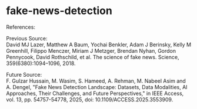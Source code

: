 # fake-news-detection

References:

Previous Source:<br/>
David MJ Lazer, Matthew A Baum, Yochai Benkler, Adam J Berinsky, Kelly M Greenhill, Filippo
Menczer, Miriam J Metzger, Brendan Nyhan, Gordon Pennycook, David Rothschild, et al. The science
of fake news. Science, 359(6380):1094–1096, 2018.

Future Source:<br/>
F. Gulzar Hussain, M. Wasim, S. Hameed, A. Rehman, M. Nabeel Asim and A. Dengel, "Fake News Detection Landscape: Datasets, Data Modalities, AI Approaches, Their Challenges, and Future Perspectives," in IEEE Access, vol. 13, pp. 54757-54778, 2025, doi: 10.1109/ACCESS.2025.3553909.
